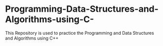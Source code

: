 # Programming-Data-Structures-and-Algorithms-using-C-
This Repository is used to practice the Programming and Data Structures and Algorithms using C++

